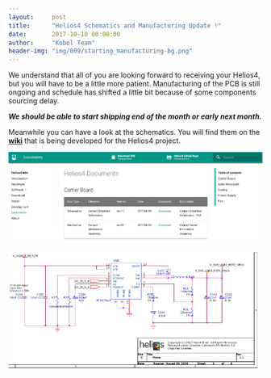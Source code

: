 ```yaml
---
layout:     post
title:      "Helios4 Schematics and Manufacturing Update !"
date:       2017-10-10 00:00:00
author:     "Kobol Team"
header-img: "img/009/starting_manufacturing-bg.png"
---
```


We understand that all of you are looking forward to receiving your Helios4, but you will have to be a little more patient. Manufacturing of the PCB is still ongoing and schedule has shifted a little bit because of some components sourcing delay.

***We should be able to start shipping end of the month or early next month.***

Meanwhile you can have a look at the schematics. You will find them on the [**wiki**](https://wiki.kobol.io/docs) that is being developed for the Helios4 project.

[![wiki](/img/009/wiki.png)](https://wiki.kobol.io)

![schematics](/img/009/schematics.png)

